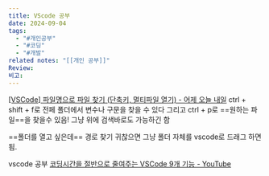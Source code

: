 ```yaml
---
title: VScode 공부
date: 2024-09-04
tags:
  - "#개인공부"
  - "#코딩"
  - "#개발"
related notes: "[[개인 공부]]"
Review: 
비고:
---
```


[\[VSCode\] 파일명으로 파일 찾기 (단축키, 멀티파일 열기) - 어제 오늘 내일](https://hianna.tistory.com/357)
ctrl + shift + f로 전페 폴더에서 변수나 구문을 찾을 수 있다
그리고 ctrl + p로 ==원하는 파일==을 찾을수 있음! 그냥 위에 검색바로도 가능하긴 함


==폴더를 열고 싶은데== 경로 찾기 귀찮으면 그냥 폴더 자체를 vscode로 드래그 하면 됨.

vscode 공부
[코딩시간을 절반으로 줄여주는 VSCode 9개 기능 - YouTube](https://www.youtube.com/watch?v=mh-0twurNRE)

